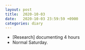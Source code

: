 ```yaml
---
layout: post
title:  2020-10-03
date:   2020-10-03 23:59:59 +0900
categories: diary
---
```


- [Research] documenting 4 hours
- Normal Saturday.
